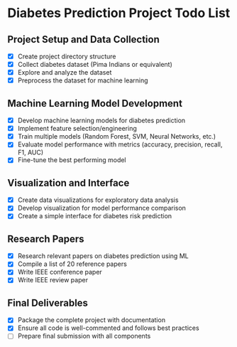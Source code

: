 # Diabetes Prediction Project Todo List

## Project Setup and Data Collection
- [x] Create project directory structure
- [x] Collect diabetes dataset (Pima Indians or equivalent)
- [x] Explore and analyze the dataset
- [x] Preprocess the dataset for machine learning

## Machine Learning Model Development
- [x] Develop machine learning models for diabetes prediction
- [x] Implement feature selection/engineering
- [x] Train multiple models (Random Forest, SVM, Neural Networks, etc.)
- [x] Evaluate model performance with metrics (accuracy, precision, recall, F1, AUC)
- [x] Fine-tune the best performing model

## Visualization and Interface
- [x] Create data visualizations for exploratory data analysis
- [x] Develop visualization for model performance comparison
- [x] Create a simple interface for diabetes risk prediction

## Research Papers
- [x] Research relevant papers on diabetes prediction using ML
- [x] Compile a list of 20 reference papers
- [x] Write IEEE conference paper
- [x] Write IEEE review paper

## Final Deliverables
- [x] Package the complete project with documentation
- [x] Ensure all code is well-commented and follows best practices
- [ ] Prepare final submission with all components
